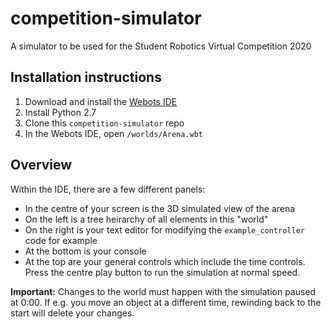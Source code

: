 # competition-simulator
A simulator to be used for the Student Robotics Virtual Competition 2020

## Installation instructions

1. Download and install the [Webots IDE](https://cyberbotics.com/#download)
2. Install Python 2.7
3. Clone this `competition-simulator` repo
4. In the Webots IDE, open `/worlds/Arena.wbt`

## Overview

Within the IDE, there are a few different panels:

- In the centre of your screen is the 3D simulated view of the arena
- On the left is a tree heirarchy of all elements in this "world"
- On the right is your text editor for modifying the `example_controller` code for example
- At the bottom is your console
- At the top are your general controls which include the time controls. Press the centre play button to run the simulation at normal speed.

**Important:** Changes to the world must happen with the simulation paused at 0:00. If e.g. you move an object at a different time, rewinding back to the start will delete your changes.